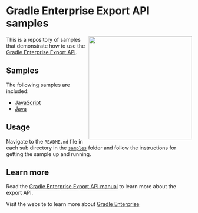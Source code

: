 # Gradle Enterprise Export API samples

<img src="http://bit.ly/2JSSCT0" align="right" width="280" />

This is a repository of samples that demonstrate how to use the [Gradle Enterprise Export API][manual].

## Samples

The following samples are included:

- [JavaScript]
- [Java]

## Usage

Navigate to the `README.md` file in each sub directory in the [`samples`][samples] folder and follow the instructions for getting the sample up and running.

## Learn more

Read the [Gradle Enterprise Export API manual][manual] to learn more about the export API.

Visit the website to learn more about [Gradle Enterprise]

[samples]: samples
[JavaScript]: samples/javascript
[Java]: samples/java
[manual]: https://docs.gradle.com/enterprise/export-api
[Gradle Enterprise]: https://gradle.com
